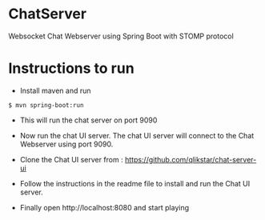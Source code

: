 # ChatServer
Websocket Chat Webserver using Spring Boot with STOMP protocol

# Instructions to run
- Install maven and run 
```
$ mvn spring-boot:run
```
- This will run the chat server on port 9090

- Now run the chat UI server. The chat UI server will connect to the Chat Webserver using port 9090.

- Clone the Chat UI server from : https://github.com/qlikstar/chat-server-ui

- Follow the instructions in the readme file to install and run the Chat UI server.

- Finally open http://localhost:8080 and start playing